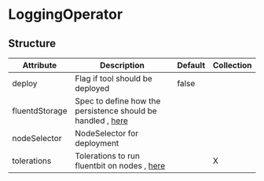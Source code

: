 # LoggingOperator 
 

## Structure 
 

| Attribute      | Description                                                                    | Default | Collection  |
| -------------- | ------------------------------------------------------------------------------ | ------- | ----------  |
| deploy         | Flag if tool should be deployed                                                |  false  |             |
| fluentdStorage | Spec to define how the persistence should be handled , [here](storage/Spec.md) |         |             |
| nodeSelector   | NodeSelector for deployment                                                    |         |             |
| tolerations    | Tolerations to run fluentbit on nodes , [here](toleration/Toleration.md)       |         | X           |